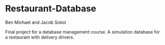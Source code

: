 # Restaurant-Database
Ben Michael and Jacob Sokol

Final project for a database management course. A simulation database for a restaurant with delivery drivers.
